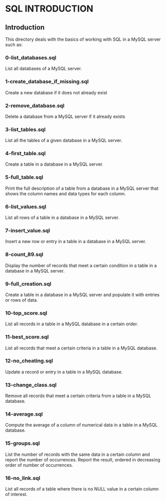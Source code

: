 # SQL INTRODUCTION

## Introduction

This directory deals with the basics of working with SQL in a MySQL server such as:

### 0-list_databases.sql

List all databases of a MySQL server.

### 1-create_database_if_missing.sql

Create a new database if it does not already exist

### 2-remove_database.sql

Delete a database from a MySQL server if it already exists

### 3-list_tables.sql

List all the tables of a given database in a MySQL server.

### 4-first_table.sql

Create a table in a database in a MySQL server.

### 5-full_table.sql

Print the full description of a table from a database in a MySQL server that
shows the column names and data types for each column.

### 6-list_values.sql

List all rows of a table in a database in a MySQL server.

### 7-insert_value.sql

Insert a new row or entry in a table in a database in a MySQL server.

### 8-count_89.sql

Display the number of records that meet a certain condition in a table in a
database in a MySQL server.

### 9-full_creation.sql

Create a table in a database in a MySQL server and populate it with entries
or rows of data.

### 10-top_score.sql

List all records in a table in a MySQL database in a certain order.

### 11-best_score.sql

List all records that meet a certain criteria in a table in a MySQL database.

### 12-no_cheating.sql

Update a record or entry in a table in a MySQL database.

### 13-change_class.sql

Remove all records that meet a certain criteria from a table in a MySQL database.

### 14-average.sql

Compute the average of a column of numerical data in a table in a MySQL database.

### 15-groups.sql

List the number of records with the same data in a certain column and report the
number of occurrences. Report the result, ordered in decreasing order of number
of occurrences.

### 16-no_link.sql

List all records of a table where there is no NULL value in a certain column of
interest.
